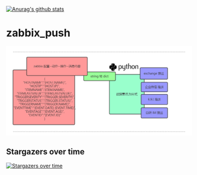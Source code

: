 
[![Anurag's github stats](https://github-readme-stats.vercel.app/api?theme=dark?username=ZuoGuocai&show_icons=true&theme=radical)](https://github.com/ZuoGuocai/github-readme-stats)







# zabbix_push


![image](https://raw.githubusercontent.com/ZuoGuocai/zabbix_push/master/images/sendmap.png)





## Stargazers over time

[![Stargazers over time](https://starchart.cc/ZuoGuocai/zabbix_push.svg)](https://starchart.cc/ZuoGuocai/zabbix_push)

